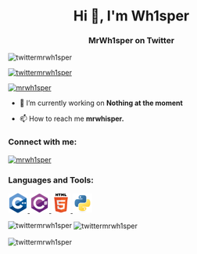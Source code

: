 <h1 align="center">Hi 👋, I'm Wh1sper</h1>
<h3 align="center">MrWh1sper on Twitter</h3>

<p align="left"> <img src="https://komarev.com/ghpvc/?username=twittermrwh1sper&label=Profile%20views&color=0e75b6&style=flat" alt="twittermrwh1sper" /> </p>

<p align="left"> <a href="https://github.com/ryo-ma/github-profile-trophy"><img src="https://github-profile-trophy.vercel.app/?username=twittermrwh1sper" alt="twittermrwh1sper" /></a> </p>

<p align="left"> <a href="https://twitter.com/mrwh1sper" target="blank"><img src="https://img.shields.io/twitter/follow/mrwh1sper?logo=twitter&style=for-the-badge" alt="mrwh1sper" /></a> </p>

- 🔭 I’m currently working on **Nothing at the moment**

- 📫 How to reach me **mrwhisper.**

<h3 align="left">Connect with me:</h3>
<p align="left">
<a href="https://twitter.com/mrwh1sper" target="blank"><img align="center" src="https://raw.githubusercontent.com/rahuldkjain/github-profile-readme-generator/master/src/images/icons/Social/twitter.svg" alt="mrwh1sper" height="30" width="40" /></a>
</p>

<h3 align="left">Languages and Tools:</h3>
<p align="left"> <a href="https://www.w3schools.com/cpp/" target="_blank" rel="noreferrer"> <img src="https://raw.githubusercontent.com/devicons/devicon/master/icons/cplusplus/cplusplus-original.svg" alt="cplusplus" width="40" height="40"/> </a> <a href="https://www.w3schools.com/cs/" target="_blank" rel="noreferrer"> <img src="https://raw.githubusercontent.com/devicons/devicon/master/icons/csharp/csharp-original.svg" alt="csharp" width="40" height="40"/> </a> <a href="https://www.w3.org/html/" target="_blank" rel="noreferrer"> <img src="https://raw.githubusercontent.com/devicons/devicon/master/icons/html5/html5-original-wordmark.svg" alt="html5" width="40" height="40"/> </a> <a href="https://www.python.org" target="_blank" rel="noreferrer"> <img src="https://raw.githubusercontent.com/devicons/devicon/master/icons/python/python-original.svg" alt="python" width="40" height="40"/> </a> </p>

<p><img align="left" src="https://github-readme-stats.vercel.app/api/top-langs?username=twittermrwh1sper&show_icons=true&locale=en&layout=compact" alt="twittermrwh1sper" /></p>

<p>&nbsp;<img align="center" src="https://github-readme-stats.vercel.app/api?username=twittermrwh1sper&show_icons=true&locale=en" alt="twittermrwh1sper" /></p>

<p><img align="center" src="https://github-readme-streak-stats.herokuapp.com/?user=twittermrwh1sper&" alt="twittermrwh1sper" /></p>
